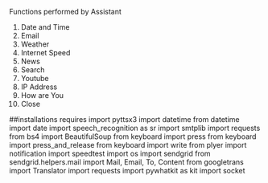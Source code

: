 Functions performed by Assistant
1. Date and Time
2. Email
3. Weather
4. Internet Speed
5. News
6. Search
7. Youtube
8. IP Address
9. How are You
10. Close

##installations requires
import pyttsx3
import datetime
from datetime import date
import speech_recognition as sr
import smtplib
import requests
from bs4 import BeautifulSoup
from keyboard import press
from keyboard import press_and_release
from keyboard import write
from plyer import notification
import speedtest
import os
import sendgrid
from sendgrid.helpers.mail import Mail, Email, To, Content
from googletrans import Translator
import requests
import pywhatkit as kit
import socket